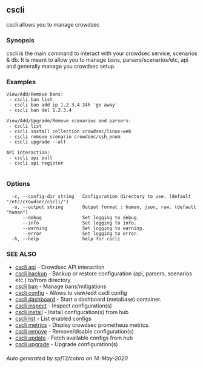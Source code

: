 ## cscli

cscli allows you to manage crowdsec

### Synopsis

cscli is the main command to interact with your crowdsec service, scenarios & db.
It is meant to allow you to manage bans, parsers/scenarios/etc, api and generally manage you crowdsec setup.

### Examples

```
View/Add/Remove bans:  
 - cscli ban list  
 - cscli ban add ip 1.2.3.4 24h 'go away'  
 - cscli ban del 1.2.3.4  
		
View/Add/Upgrade/Remove scenarios and parsers:  
 - cscli list  
 - cscli install collection crowdsec/linux-web  
 - cscli remove scenario crowdsec/ssh_enum  
 - cscli upgrade --all  

API interaction:
 - cscli api pull
 - cscli api register
 
```

### Options

```
  -c, --config-dir string   Configuration directory to use. (default "/etc/crowdsec/cscli/")
  -o, --output string       Output format : human, json, raw. (default "human")
      --debug               Set logging to debug.
      --info                Set logging to info.
      --warning             Set logging to warning.
      --error               Set logging to error.
  -h, --help                help for cscli
```

### SEE ALSO

* [cscli api](cscli_api.md)	 - Crowdsec API interaction
* [cscli backup](cscli_backup.md)	 - Backup or restore configuration (api, parsers, scenarios etc.) to/from directory
* [cscli ban](cscli_ban.md)	 - Manage bans/mitigations
* [cscli config](cscli_config.md)	 - Allows to view/edit cscli config
* [cscli dashboard](cscli_dashboard.md)	 - Start a dashboard (metabase) container.
* [cscli inspect](cscli_inspect.md)	 - Inspect configuration(s)
* [cscli install](cscli_install.md)	 - Install configuration(s) from hub
* [cscli list](cscli_list.md)	 - List enabled configs
* [cscli metrics](cscli_metrics.md)	 - Display crowdsec prometheus metrics.
* [cscli remove](cscli_remove.md)	 - Remove/disable configuration(s)
* [cscli update](cscli_update.md)	 - Fetch available configs from hub
* [cscli upgrade](cscli_upgrade.md)	 - Upgrade configuration(s)

###### Auto generated by spf13/cobra on 14-May-2020
